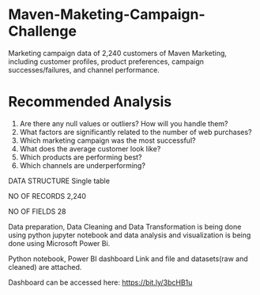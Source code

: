 # Maven-Maketing-Campaign-Challenge

Marketing campaign data of 2,240 customers of Maven Marketing, including customer profiles, product preferences, campaign successes/failures, and channel performance.

# Recommended Analysis

1. Are there any null values or outliers? How will you handle them?
2. What factors are significantly related to the number of web purchases?
3. Which marketing campaign was the most successful?
4. What does the average customer look like?
5. Which products are performing best?
6. Which channels are underperforming?


DATA STRUCTURE
Single table

NO OF RECORDS
2,240

NO OF FIELDS
28



Data preparation, Data Cleaning and Data Transformation is being done using python jupyter notebook and data analysis and visualization is being done using Microsoft Power Bi.

Python notebook, Power BI dashboard Link and file and datasets(raw and cleaned) are attached.

Dashboard can be accessed here: https://bit.ly/3bcHB1u
